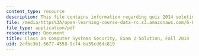 ```yaml
---
content_type: resource
description: This file contains information regarding quiz 2014 solution.
file: /media/https%3A/open-learning-course-data-rc.s3.amazonaws.com/6-858-computer-systems-security-fall-2014/2efbc3b1567745589cf4ba55cd6dc819_MIT6_858F14_q14_2_sol.pdf
file_type: application/pdf
resourcetype: Document
title: Class on Computer Systems Security, Exam 2 Solution, Fall 2014
uid: 2efbc3b1-5677-4558-9cf4-ba55cd6dc819
---
```


